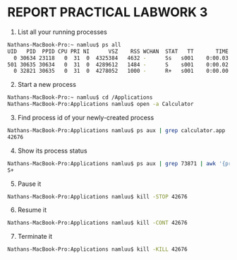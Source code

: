 #  REPORT PRACTICAL LABWORK 3

1) List all your running processes

```bash
Nathans-MacBook-Pro:~ namluu$ ps all
UID   PID  PPID CPU PRI NI      VSZ    RSS WCHAN  STAT   TT       TIME COMMAND
  0 30634 23118   0  31  0  4325384   4632 -      Ss   s001    0:00.03 login 
501 30635 30634   0  31  0  4289612   1484 -      S    s001    0:00.02 -bash
  0 32821 30635   0  31  0  4278052   1000 -      R+   s001    0:00.00 ps all
```

2) Start a new process

```bash
Nathans-MacBook-Pro:~ namluu$ cd /Applications
Nathans-MacBook-Pro:Applications namluu$ open -a Calculator
```

3) Find process id of your newly-created process

```bash
Nathans-MacBook-Pro:Applications namluu$ ps aux | grep calculator.app | awk '{print $2}'
42676
```

4) Show its process status

```bash
Nathans-MacBook-Pro:Applications namluu$ ps aux | grep 73871 | awk '{print $8}'
S+
```

5) Pause it

```bash
Nathans-MacBook-Pro:Applications namluu$ kill -STOP 42676
```

6)  Resume it

```bash
Nathans-MacBook-Pro:Applications namluu$ kill -CONT 42676
```

7) Terminate it

```bash 
Nathans-MacBook-Pro:Applications namluu$ kill -KILL 42676
```
